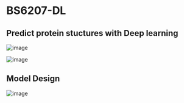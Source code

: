 # BS6207-DL
## Predict protein stuctures with Deep learning 

![image](https://user-images.githubusercontent.com/62977715/215331008-e6686f07-1e57-4d13-96c5-cee627f2bf72.png)

![image](https://user-images.githubusercontent.com/62977715/215331028-af8b8c50-78a2-492f-a478-77b3362980bc.png)

## Model Design
![image](https://user-images.githubusercontent.com/62977715/215331082-2edb3c05-3ab7-42c0-b1c2-5007778b02ba.png)


